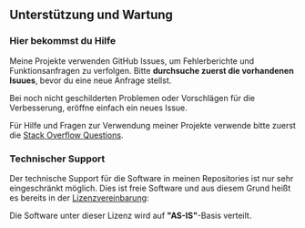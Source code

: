 ## Unterstützung und Wartung

### Hier bekommst du Hilfe

Meine Projekte verwenden GitHub Issues, um Fehlerberichte und Funktionsanfragen zu verfolgen. Bitte **durchsuche zuerst die vorhandenen Isuues**, 
bevor du eine neue Anfrage stellst. 

Bei noch nicht geschilderten Problemen oder Vorschlägen für die Verbesserung, eröffne einfach ein neues Issue.

Für Hilfe und Fragen zur Verwendung meiner Projekte verwende bitte zuerst die [Stack Overflow Questions](https://stackoverflow.com/questions/).

### Technischer Support

Der technische Support für die Software in meinen Repositories ist nur sehr eingeschränkt möglich. 
Dies ist freie Software und aus diesem Grund heißt es bereits in der [Lizenzvereinbarung](Copyright.md):

Die Software unter dieser Lizenz wird auf **"AS-IS"**-Basis verteilt.
